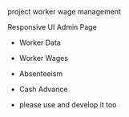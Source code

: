 project worker wage management

Responsive UI
Admin Page
- Worker Data
- Worker Wages
- Absenteeism
- Cash Advance

- please use and develop it too
